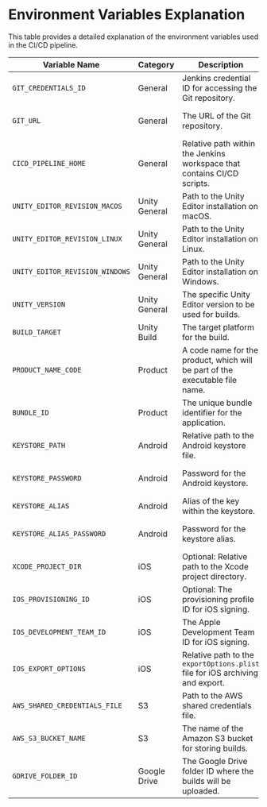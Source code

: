 # Environment Variables Explanation

This table provides a detailed explanation of the environment variables used in the CI/CD pipeline.

| Variable Name | Category | Description | Example Value(s) | Notes |
|---|---|---|---|---|
| `GIT_CREDENTIALS_ID` | General | Jenkins credential ID for accessing the Git repository. | `jenkins_git_credentials` | This ID should be configured in Jenkins. |
| `GIT_URL` | General | The URL of the Git repository. | `git@github.com:<organization>/<repo>.git` | Replace `<organization>` and `<repo>` with your actual organization and repository name. |
| `CICD_PIPELINE_HOME` | General | Relative path within the Jenkins workspace that contains CI/CD scripts. | `BuildCICD` | The absolute path will be `${WORKSPACE}/${CICD_PIPELINE_HOME}`. |
| `UNITY_EDITOR_REVISION_MACOS` | Unity General | Path to the Unity Editor installation on macOS. | `/Applications/Unity/Hub/Editor` | |
| `UNITY_EDITOR_REVISION_LINUX` | Unity General | Path to the Unity Editor installation on Linux. | `/Applications/Unity/Hub/Editor` | |
| `UNITY_EDITOR_REVISION_WINDOWS` | Unity General | Path to the Unity Editor installation on Windows. | `C:/Program Files/Unity/Hub/Editor` | |
| `UNITY_VERSION` | Unity General | The specific Unity Editor version to be used for builds. | `2022.3.50f1` | |
| `BUILD_TARGET` | Unity Build | The target platform for the build. | `Android`, `iOS` | Acceptable values are `Android` and `iOS`. |
| `PRODUCT_NAME_CODE` | Product | A code name for the product, which will be part of the executable file name. | `project-code-name` | |
| `BUNDLE_ID` | Product | The unique bundle identifier for the application. | `com.example.project` | |
| `KEYSTORE_PATH` | Android | Relative path to the Android keystore file. | `BuildInfomation/And/keystore.ks` | |
| `KEYSTORE_PASSWORD` | Android | Password for the Android keystore. | `your-keystore-password` | **Important: Keep this secure and consider using Jenkins credentials for sensitive information.** |
| `KEYSTORE_ALIAS` | Android | Alias of the key within the keystore. | `your-keystore-alias` | |
| `KEYSTORE_ALIAS_PASSWORD` | Android | Password for the keystore alias. | `your-keystore-alias-password` | **Important: Keep this secure and consider using Jenkins credentials for sensitive information.** |
| `XCODE_PROJECT_DIR` | iOS | Optional: Relative path to the Xcode project directory. | (empty) | If left empty, the system might infer it or use a default. |
| `IOS_PROVISIONING_ID` | iOS | Optional: The provisioning profile ID for iOS signing. | (empty) | Optional if you are using manual signing. |
| `IOS_DEVELOPMENT_TEAM_ID` | iOS | The Apple Development Team ID for iOS signing. | `your-ios-development-team-id` | |
| `IOS_EXPORT_OPTIONS` | iOS | Relative path to the `exportOptions.plist` file for iOS archiving and export. | `BuildInfomation/iOS/exportOptions.plist` | |
| `AWS_SHARED_CREDENTIALS_FILE` | S3 | Path to the AWS shared credentials file. | `${CICD_PIPELINE_HOME}/aws/.ini` | |
| `AWS_S3_BUCKET_NAME` | S3 | The name of the Amazon S3 bucket for storing builds. | `s3-bucket-name` | |
| `GDRIVE_FOLDER_ID` | Google Drive | The Google Drive folder ID where the builds will be uploaded. | `your-gdrive-folder-id` | |